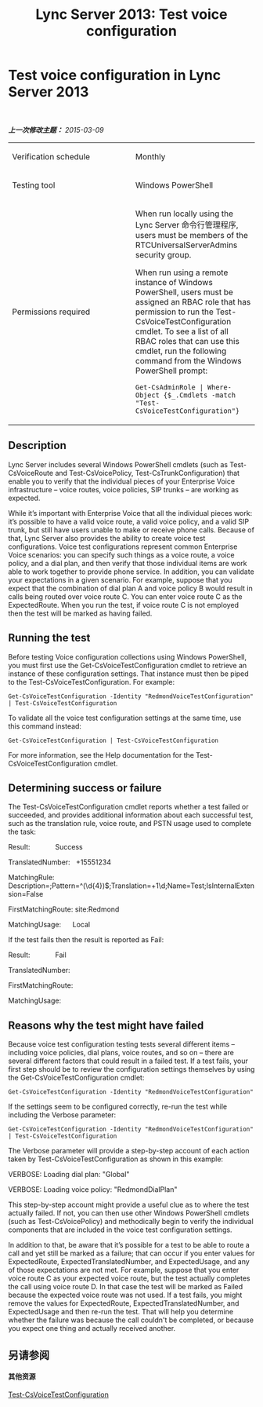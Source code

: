 ﻿---
title: 'Lync Server 2013: Test voice configuration'
TOCTitle: Test voice configuration
ms:assetid: 574794a3-cb30-4762-bb62-3a68574f05e9
ms:mtpsurl: https://technet.microsoft.com/zh-cn/library/Dn725208(v=OCS.15)
ms:contentKeyID: 62335993
ms.date: 05/19/2016
mtps_version: v=OCS.15
ms.translationtype: HT
---

# Test voice configuration in Lync Server 2013

 

_**上一次修改主题：** 2015-03-09_


<table>
<colgroup>
<col style="width: 50%" />
<col style="width: 50%" />
</colgroup>
<tbody>
<tr class="odd">
<td><p>Verification schedule</p></td>
<td><p>Monthly</p></td>
</tr>
<tr class="even">
<td><p>Testing tool</p></td>
<td><p>Windows PowerShell</p></td>
</tr>
<tr class="odd">
<td><p>Permissions required</p></td>
<td><p>When run locally using the Lync Server 命令行管理程序, users must be members of the RTCUniversalServerAdmins security group.</p>
<p>When run using a remote instance of Windows PowerShell, users must be assigned an RBAC role that has permission to run the Test-CsVoiceTestConfiguration cmdlet. To see a list of all RBAC roles that can use this cmdlet, run the following command from the Windows PowerShell prompt:</p>
<p><code>Get-CsAdminRole | Where-Object {$_.Cmdlets -match &quot;Test-CsVoiceTestConfiguration&quot;}</code></p></td>
</tr>
</tbody>
</table>


## Description

Lync Server includes several Windows PowerShell cmdlets (such as Test-CsVoiceRoute and Test-CsVoicePolicy, Test-CsTrunkConfiguration) that enable you to verify that the individual pieces of your Enterprise Voice infrastructure – voice routes, voice policies, SIP trunks – are working as expected.

While it’s important with Enterprise Voice that all the individual pieces work: it’s possible to have a valid voice route, a valid voice policy, and a valid SIP trunk, but still have users unable to make or receive phone calls. Because of that, Lync Server also provides the ability to create voice test configurations. Voice test configurations represent common Enterprise Voice scenarios: you can specify such things as a voice route, a voice policy, and a dial plan, and then verify that those individual items are work able to work together to provide phone service. In addition, you can validate your expectations in a given scenario. For example, suppose that you expect that the combination of dial plan A and voice policy B would result in calls being routed over voice route C. You can enter voice route C as the ExpectedRoute. When you run the test, if voice route C is not employed then the test will be marked as having failed.

## Running the test

Before testing Voice configuration collections using Windows PowerShell, you must first use the Get-CsVoiceTestConfiguration cmdlet to retrieve an instance of these configuration settings. That instance must then be piped to the Test-CsVoiceTestConfiguration. For example:

`Get-CsVoiceTestConfiguration -Identity "RedmondVoiceTestConfiguration" | Test-CsVoiceTestConfiguration`

To validate all the voice test configuration settings at the same time, use this command instead:

`Get-CsVoiceTestConfiguration | Test-CsVoiceTestConfiguration`

For more information, see the Help documentation for the Test-CsVoiceTestConfiguration cmdlet.

## Determining success or failure

The Test-CsVoiceTestConfiguration cmdlet reports whether a test failed or succeeded, and provides additional information about each successful test, such as the translation rule, voice route, and PSTN usage used to complete the task:

Result:             Success

TranslatedNumber:   +15551234

MatchingRule:       Description=;Pattern=^(\\d{4})$;Translation=+1\\d;Name=Test;IsInternalExtension=False

FirstMatchingRoute: site:Redmond

MatchingUsage:      Local

If the test fails then the result is reported as Fail:

Result:             Fail

TranslatedNumber:   

FirstMatchingRoute:

MatchingUsage:      

## Reasons why the test might have failed

Because voice test configuration testing tests several different items – including voice policies, dial plans, voice routes, and so on – there are several different factors that could result in a failed test. If a test fails, your first step should be to review the configuration settings themselves by using the Get-CsVoiceTestConfiguration cmdlet:

`Get-CsVoiceTestConfiguration -Identity "RedmondVoiceTestConfiguration"`

If the settings seem to be configured correctly, re-run the test while including the Verbose parameter:

`Get-CsVoiceTestConfiguration -Identity "RedmondVoiceTestConfiguration" | Test-CsVoiceTestConfiguration`

The Verbose parameter will provide a step-by-step account of each action taken by Test-CsVoiceTestConfiguration as shown in this example:

VERBOSE: Loading dial plan: "Global"

VERBOSE: Loading voice policy: "RedmondDialPlan"

This step-by-step account might provide a useful clue as to where the test actually failed. If not, you can then use other Windows PowerShell cmdlets (such as Test-CsVoicePolicy) and methodically begin to verify the individual components that are included in the voice test configuration settings.

In addition to that, be aware that it’s possible for a test to be able to route a call and yet still be marked as a failure; that can occur if you enter values for ExpectedRoute, ExpectedTranslatedNumber, and ExpectedUsage, and any of those expectations are not met. For example, suppose that you enter voice route C as your expected voice route, but the test actually completes the call using voice route D. In that case the test will be marked as Failed because the expected voice route was not used. If a test fails, you might remove the values for ExpectedRoute, ExpectedTranslatedNumber, and ExpectedUsage and then re-run the test. That will help you determine whether the failure was because the call couldn't be completed, or because you expect one thing and actually received another.

## 另请参阅

#### 其他资源

[Test-CsVoiceTestConfiguration](test-csvoicetestconfiguration.md)


